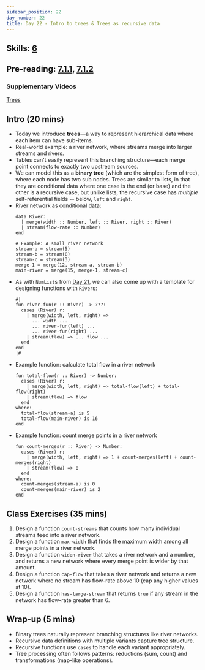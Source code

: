 ```yaml
---
sidebar_position: 22
day_number: 22
title: Day 22 - Intro to trees & Trees as recursive data
---
```


## Skills: [6](</skills/#(6)>)

## Pre-reading: [7.1.1](<%7B%7BDCIC_DOMAIN%7D%7D/trees.html#(part._ancestor-trees)>), [7.1.2](<%7B%7BDCIC_DOMAIN%7D%7D/trees.html#(part._.Programs_to_.Process_.Ancestor_.Trees)>)

### Supplementary Videos

[Trees](https://northeastern.hosted.panopto.com/Panopto/Pages/Viewer.aspx?id=b0ecf0c6-4820-4dd7-ab1b-b370017d1087)

## Intro (20 mins)

- Today we introduce **trees**—a way to represent hierarchical data where each item can have sub-items.
- Real-world example: a river network, where streams merge into larger streams and rivers.
- Tables can't easily represent this branching structure—each merge point connects to exactly two upstream sources.
- We can model this as a **binary tree** (which are the simplest form of tree), where each node has two sub nodes. Trees are similar to lists, in that they are conditional data where one case is the end (or base) and the other is a recursive case, but unlike lists, the recursive case has _multiple_ self-referential fields -- below, `left` and `right`.
- River network as conditional data:
  ```pyret
  data River:
    | merge(width :: Number, left :: River, right :: River)
    | stream(flow-rate :: Number)
  end

  # Example: A small river network
  stream-a = stream(5)
  stream-b = stream(8)
  stream-c = stream(3)
  merge-1 = merge(12, stream-a, stream-b)
  main-river = merge(15, merge-1, stream-c)
  ```
- As with `NumList`s from [Day 21](/days/21), we can also come up with a template for designing functions with `River`s:
  ```pyret
  #|
  fun river-fun(r :: River) -> ???:
    cases (River) r:
      | merge(width, left, right) =>
        ... width ...
        ... river-fun(left) ...
        ... river-fun(right) ...
      | stream(flow) => ... flow ...
    end
  end
  |#
  ```
- Example function: calculate total flow in a river network
  ```pyret
  fun total-flow(r :: River) -> Number:
    cases (River) r:
      | merge(width, left, right) => total-flow(left) + total-flow(right)
      | stream(flow) => flow
    end
  where:
    total-flow(stream-a) is 5
    total-flow(main-river) is 16
  end
  ```
- Example function: count merge points in a river network
  ```pyret
  fun count-merges(r :: River) -> Number:
    cases (River) r:
      | merge(width, left, right) => 1 + count-merges(left) + count-merges(right)
      | stream(flow) => 0
    end
  where:
    count-merges(stream-a) is 0
    count-merges(main-river) is 2
  end
  ```

## Class Exercises (35 mins)

1. Design a function `count-streams` that counts how many individual streams feed
  into a river network.
1. Design a function `max-width` that finds the maximum width among all merge
  points in a river network.
1. Design a function `widen-river` that takes a river network and a number, and
  returns a new network where every merge point is wider by that amount.
1. Design a function `cap-flow` that takes a river network and returns a new
  network where no stream has flow-rate above 10 (cap any higher values at 10).
1. Design a function `has-large-stream` that returns `true` if any stream in the
  network has flow-rate greater than 6.

<!--
These seem like too much, but not deleting, in case they end up being useful later!
**Fruit tree exercises:**

Define a new tree type for fruit trees:
```pyret
data FruitTree:
  | branch(left :: FruitTree, right :: FruitTree)
  | leaf
  | fruit(size :: Number, ripe :: Boolean)
end
```

- Write a function `count-leaves` that counts the number of leaf nodes in a
  fruit tree.
- Write a function `count-ripe-fruit` that counts how many ripe fruits are in a
  fruit tree.
- Write a function `total-fruit-size` that sums the sizes of all fruits in a
  fruit tree.
- Write a function `has-large-fruit` that returns `true` if any fruit in the
  tree has size greater than 5.
- Write a function `ripen-all` that takes a fruit tree and returns a new tree
  where all fruits are marked as ripe. -->

## Wrap-up (5 mins)

- Binary trees naturally represent branching structures like river networks.
- Recursive data definitions with multiple variants capture tree structure.
- Recursive functions use `cases` to handle each variant appropriately.
- Tree processing often follows patterns: reductions (sum, count) and transformations (map-like operations).
